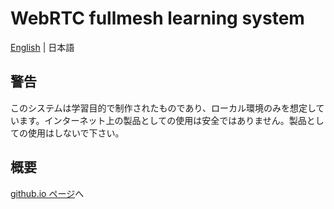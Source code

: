 # WebRTC fullmesh learning system
[English](./README.md) | 日本語

## 警告 
  このシステムは学習目的で制作されたものであり、ローカル環境のみを想定しています。インターネット上の製品としての使用は安全ではありません。製品としての使用はしないで下さい。

## 概要
 [github.io ページ](https://ac34.github.io/WebRTC-fullmesh-learning-system/)へ